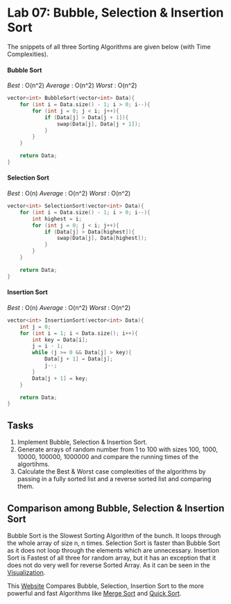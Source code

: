 # Lab 07: Bubble, Selection & Insertion Sort

The snippets of all three Sorting Algorithms are given below (with Time Complexities).

#### Bubble Sort
*Best* : O(n^2)		*Average* : O(n^2)		*Worst* : O(n^2)
```cpp
vector<int> BubbleSort(vector<int> Data){
	for (int i = Data.size() - 1; i > 0; i--){
		for (int j = 0; j < i; j++){
			if (Data[j] > Data[j + 1]){
				swap(Data[j], Data[j + 1]);
			}
		}	
	}

	return Data;
}
```

#### Selection Sort
*Best* : O(n)		*Average* : O(n^2)		*Worst* : O(n^2)
```cpp
vector<int> SelectionSort(vector<int> Data){
	for (int i = Data.size() - 1; i > 0; i--){
		int highest = i;
		for (int j = 0; j < i; j++){
			if (Data[j] > Data[highest]){
				swap(Data[j], Data[highest]);
			}
		}	
	}

	return Data;
}
```

#### Insertion Sort
*Best* : O(n)		*Average* : O(n^2)		*Worst* : O(n^2)
```cpp
vector<int> InsertionSort(vector<int> Data){
	int j = 0;
	for (int i = 1; i < Data.size(); i++){
		int key = Data[i];
		j = i - 1;
		while (j >= 0 && Data[j] > key){
			Data[j + 1] = Data[j];
			j--;
		}
		Data[j + 1] = key;
	}

	return Data;
}
```


## Tasks

1. Implement Bubble, Selection & Insertion Sort.
2. Generate arrays of random number from 1 to 100 with sizes 100, 1000, 10000, 100000, 1000000 and compare the running times of the algortihms.
3. Calculate the Best & Worst case complexities of the algorithms by passing in a fully sorted list and a reverse sorted list and comparing them.

## Comparison among Bubble, Selection & Insertion Sort

Bubble Sort is the Slowest Sorting Algorithm of the bunch. It loops through the whole array of size n, n times. Selection Sort is faster than Bubble Sort as it does not loop through the elements which are unnecessary. Insertion Sort is Fastest of all three for random array, but it has an exception that it does not do very well for reverse Sorted Array. As it can be seen in the [Visualization](https://www.visualgo.net/bn/sorting).

This [Website](https://www.titrias.com/ultimate-sorting-algorithms-comparison/) Compares Bubble, Selection, Insertion Sort to the more powerful and fast Algorithms like [Merge Sort](https://github.com/Shahzaib-FCB/Lab-DSA/tree/master/Lab09%20-%20Merge%20Sort) and [Quick Sort](https://github.com/Shahzaib-FCB/Lab-DSA/tree/master/Lab10%20-%20Quick%20Sort).